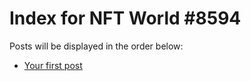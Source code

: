 # Index for NFT World #8594
Posts will be displayed in the order below:

- [Your first post](./001-first.md)

